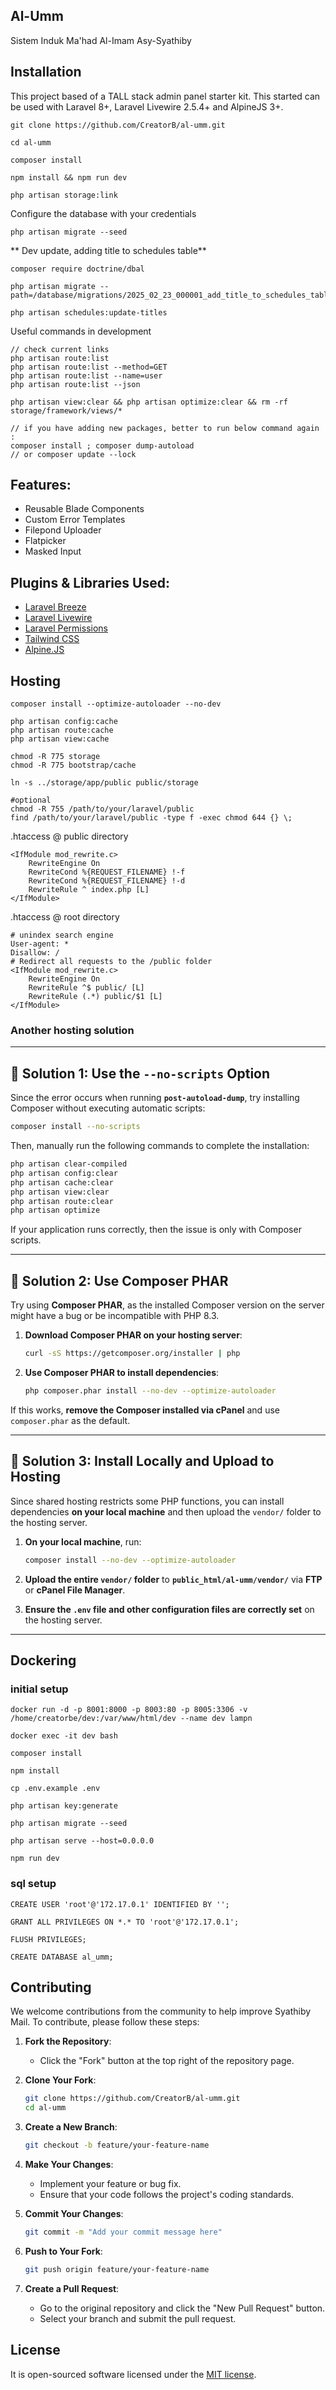 ## Al-Umm

Sistem Induk Ma'had Al-Imam Asy-Syathiby

## Installation

This project based of a TALL stack admin panel starter kit. This started can be used with Laravel 8+, Laravel Livewire 2.5.4+ and AlpineJS 3+.

```
git clone https://github.com/CreatorB/al-umm.git

cd al-umm

composer install

npm install && npm run dev

php artisan storage:link
```

Configure the database with your credentials

```
php artisan migrate --seed
```

** Dev update, adding title to schedules table**
```
composer require doctrine/dbal

php artisan migrate --path=/database/migrations/2025_02_23_000001_add_title_to_schedules_table.php

php artisan schedules:update-titles
```

Useful commands in development

```
// check current links
php artisan route:list
php artisan route:list --method=GET
php artisan route:list --name=user
php artisan route:list --json

php artisan view:clear && php artisan optimize:clear && rm -rf storage/framework/views/*

// if you have adding new packages, better to run below command again :
composer install ; composer dump-autoload
// or composer update --lock
```

## Features:

- Reusable Blade Components
- Custom Error Templates
- Filepond Uploader
- Flatpicker
- Masked Input

## Plugins & Libraries Used:

- [Laravel Breeze](https://laravel.com/docs/8.x/starter-kits#laravel-breeze)
- [Laravel Livewire](https://laravel-livewire.com/)
- [Laravel Permissions](https://spatie.be/docs/laravel-permission/v4/introduction)
- [Tailwind CSS](https://tailwindcss.com/)
- [Alpine.JS](https://alpinejs.dev/)

## Hosting

```
composer install --optimize-autoloader --no-dev

php artisan config:cache
php artisan route:cache
php artisan view:cache

chmod -R 775 storage
chmod -R 775 bootstrap/cache

ln -s ../storage/app/public public/storage

#optional
chmod -R 755 /path/to/your/laravel/public
find /path/to/your/laravel/public -type f -exec chmod 644 {} \;

```

.htaccess @ public directory
```
<IfModule mod_rewrite.c>
    RewriteEngine On
    RewriteCond %{REQUEST_FILENAME} !-f
    RewriteCond %{REQUEST_FILENAME} !-d
    RewriteRule ^ index.php [L]
</IfModule>
```

.htaccess @ root directory
```
# unindex search engine
User-agent: *
Disallow: /
# Redirect all requests to the /public folder
<IfModule mod_rewrite.c>
    RewriteEngine On
    RewriteRule ^$ public/ [L]
    RewriteRule (.*) public/$1 [L]
</IfModule>
```

### Another hosting solution

---
## **🔧 Solution 1: Use the `--no-scripts` Option**  
Since the error occurs when running **`post-autoload-dump`**, try installing Composer without executing automatic scripts:

```sh
composer install --no-scripts
```

Then, manually run the following commands to complete the installation:

```sh
php artisan clear-compiled
php artisan config:clear
php artisan cache:clear
php artisan view:clear
php artisan route:clear
php artisan optimize
```

If your application runs correctly, then the issue is only with Composer scripts.

---

## **🔧 Solution 2: Use Composer PHAR**  
Try using **Composer PHAR**, as the installed Composer version on the server might have a bug or be incompatible with PHP 8.3.

1. **Download Composer PHAR on your hosting server**:  
   ```sh
   curl -sS https://getcomposer.org/installer | php
   ```

2. **Use Composer PHAR to install dependencies**:  
   ```sh
   php composer.phar install --no-dev --optimize-autoloader
   ```

If this works, **remove the Composer installed via cPanel** and use `composer.phar` as the default.

---

## **🔧 Solution 3: Install Locally and Upload to Hosting**  
Since shared hosting restricts some PHP functions, you can install dependencies **on your local machine** and then upload the `vendor/` folder to the hosting server.

1. **On your local machine**, run:  
   ```sh
   composer install --no-dev --optimize-autoloader
   ```

2. **Upload the entire `vendor/` folder** to **`public_html/al-umm/vendor/`** via **FTP** or **cPanel File Manager**.

3. **Ensure the `.env` file and other configuration files are correctly set** on the hosting server.

---

## Dockering

### initial setup

```
docker run -d -p 8001:8000 -p 8003:80 -p 8005:3306 -v /home/creatorbe/dev:/var/www/html/dev --name dev lampn

docker exec -it dev bash

composer install

npm install

cp .env.example .env

php artisan key:generate

php artisan migrate --seed

php artisan serve --host=0.0.0.0

npm run dev
```

### sql setup

```
CREATE USER 'root'@'172.17.0.1' IDENTIFIED BY '';

GRANT ALL PRIVILEGES ON *.* TO 'root'@'172.17.0.1';

FLUSH PRIVILEGES;

CREATE DATABASE al_umm;
```

## Contributing

We welcome contributions from the community to help improve Syathiby Mail. To contribute, please follow these steps:

1. **Fork the Repository**:
   - Click the "Fork" button at the top right of the repository page.

2. **Clone Your Fork**:
   ```bash
   git clone https://github.com/CreatorB/al-umm.git
   cd al-umm
   ```

3. **Create a New Branch**:
   ```bash
   git checkout -b feature/your-feature-name
   ```

4. **Make Your Changes**:
   - Implement your feature or bug fix.
   - Ensure that your code follows the project's coding standards.

5. **Commit Your Changes**:
   ```bash
   git commit -m "Add your commit message here"
   ```

6. **Push to Your Fork**:
   ```bash
   git push origin feature/your-feature-name
   ```

7. **Create a Pull Request**:
   - Go to the original repository and click the "New Pull Request" button.
   - Select your branch and submit the pull request.

## License

It is open-sourced software licensed under the [MIT license](https://opensource.org/licenses/MIT).
